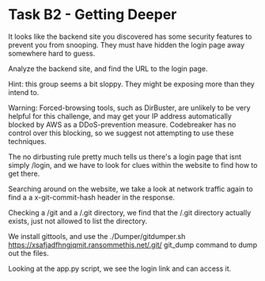 # Task B2 - Getting Deeper

It looks like the backend site you discovered has some security features to prevent you from snooping. They must have hidden the login page away somewhere hard to guess.

Analyze the backend site, and find the URL to the login page.

Hint: this group seems a bit sloppy. They might be exposing more than they intend to.

Warning: Forced-browsing tools, such as DirBuster, are unlikely to be very helpful for this challenge, and may get your IP address automatically blocked by AWS as a DDoS-prevention measure. Codebreaker has no control over this blocking, so we suggest not attempting to use these techniques.


The no dirbusting rule pretty much tells us there's a login page that isnt simply /login, and we have to look for clues within the website to find how to get there.

Searching around on the website, we take a look at network traffic again to find a a x-git-commit-hash header in the response.

Checking a /git and a /.git directory, we find that the /.git directory actually exists, just not allowed to list the directory.

We install gittools, and use the ./Dumper/gitdumper.sh https://xsafjadfhngjqmit.ransommethis.net/.git/ git_dump command to dump out the files.

Looking at the app.py script, we see the login link and can access it.
